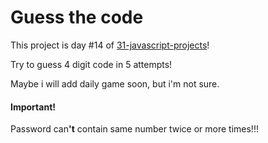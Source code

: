 # Guess the code
This project is day #14 of <a href="https://github.com/grigoryan-m/31-javascript-projects.git">31-javascript-projects</a>!

Try to guess 4 digit code in 5 attempts!

Maybe i will add daily game soon, but i'm not sure.

<h4>Important!</h4>
Password can<strong>'t</strong> contain same number twice or more times!!!
